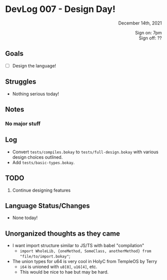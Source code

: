 # DevLog 007 - Design Day!
<div align="right">
December 14th, 2021

Sign on: 7pm\
Sign off: ??
</div>

## Goals
- [ ] Design the language!

## Struggles
- Nothing serious today!

## Notes
### No major stuff

## Log
- Convert `tests/compiles.bokay` to `tests/full-design.bokay` with various design choices outlined.
- Add `tests/basic-types.bokay`.

## TODO
1. Continue designing features

## Language Status/Changes
- None today!

## Unorganized thoughts as they came
- I want import structure similar to JS/TS with babel "compilation"
  - `import WholeLib, {oneMethod, SomeClass, anotherMethod} from "file/to/import.bokay"`;
- The union types for u64 is very cool in HolyC from TempleOS by Terry
  - `i64` is unioned with `u8[8]`, `u16[4]`, etc.
  - This would be nice to hae but may be hard.